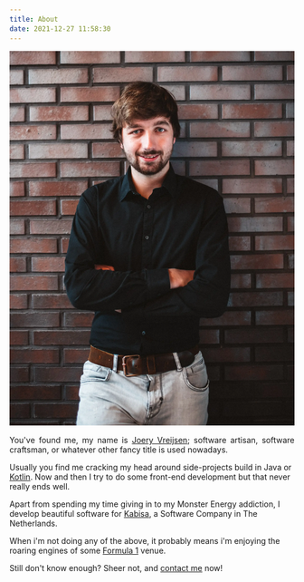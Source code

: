 ```yaml
---
title: About
date: 2021-12-27 11:58:30
---
```


<img class="left-side me" src="/images/me.webp" title="Yep, that's really me.." />

<p style="text-align: justify;">
You've found me, my name is <a class="linkedin" href="https://www.linkedin.com/in/joery-vreijsen">Joery Vreijsen</a>; software artisan, software craftsman, or whatever other fancy title is used nowadays. 

Usually you find me cracking my head around side-projects build in Java or <a class="kotlin" href="https://kotlinlang.org/">Kotlin</a>. Now and then I try to do some front-end development but that never really ends well.

Apart from spending my time giving in to my Monster Energy addiction, I develop beautiful software for <a class="kabisa" href="https://kabisa.nl">Kabisa</a>, a Software Company in The Netherlands. 

When i'm not doing any of the above, it probably means i'm enjoying the roaring engines of some <a class="formula-one" href="https://f1.com">Formula 1</a> venue.

Still don't know enough? Sheer not, and <a class="blog" href="/contact">contact me</a> now!
</p>